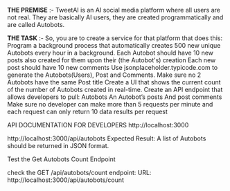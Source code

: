 **THE PREMISE** :-
TweetAI is an AI social media platform where all users are not real. They are basically AI users,
they are created programmatically and are called Autobots.

**THE TASK** :-
So, you are to create a service for that platform that does this:
Program a background process that automatically creates 500 new unique Autobots every
hour in a background.
Each Autobot should have 10 new posts also created for them upon their (the Autobot's)
creation
Each new post should have 10 new comments
Use jsonplaceholder.typicode.com to generate the Autobots(Users), Post and Comments.
Make sure no 2 Autobots have the same Post title
Create a UI that shows the current count of the number of Autobots created in real-time.
Create an API endpoint that allows developers to pull:
Autobots
An Autobot’s posts
And post comments
Make sure no developer can make more than 5 requests per minute and each request can
only return 10 data results per request

API DOCUMENTATION FOR DEVELOPERS
http://localhost:3000 

http://localhost:3000/api/autobots
Expected Result: A list of Autobots should be returned in JSON format.

Test the Get Autobots Count Endpoint

check the GET /api/autobots/count endpoint:
URL: http://localhost:3000/api/autobots/count

